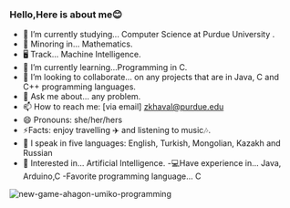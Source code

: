 ### Hello,Here is about me😊


- 🔭 I’m currently studying... Computer Science at Purdue University .
- 📓 Minoring in... Mathematics.
- 🖥 Track... Machine Intelligence.
- 🌱 I’m currently learning...Programming in C.
- 👯 I’m looking to collaborate... on any projects that are in Java, C and C++ programming languages.
- 💬 Ask me about... any problem.
- 📫 How to reach me: [via email] zkhaval@purdue.edu
- 😄 Pronouns: she/her/hers
- ⚡Facts: enjoy travelling ✈️ and listening to music🎶.
- 📒 I speak in five languages: English, Turkish, Mongolian, Kazakh and Russian
- 🦾 Interested in... Artificial Intelligence.
-💻Have experience in... Java, Arduino,C
-Favorite programming language... C






![new-game-ahagon-umiko-programming](https://user-images.githubusercontent.com/89563758/148844823-ae068633-0273-4184-9e42-8e11712796e8.gif)
